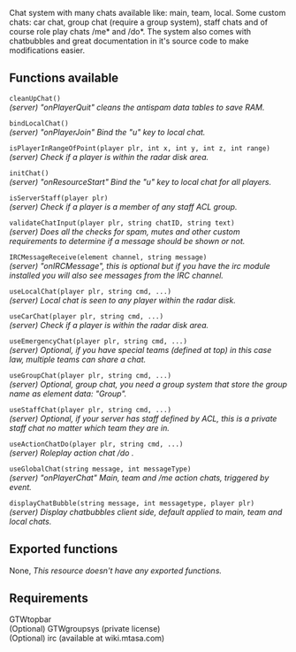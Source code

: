 Chat system with many chats available like: main, team, local. Some custom chats: car chat, group chat (require a group system), staff chats and of course role play chats /me* and /do*. The system also comes with chatbubbles and great documentation in it's source code to make modifications easier.

## Functions available

`cleanUpChat()`  
_(server) "onPlayerQuit" cleans the antispam data tables to save RAM._

`bindLocalChat()`  
_(server) "onPlayerJoin" Bind the "u" key to local chat._

`isPlayerInRangeOfPoint(player plr, int x, int y, int z, int range)`  
_(server) Check if a player is within the radar disk area._

`initChat()`  
_(server) "onResourceStart" Bind the "u" key to local chat for all players._

`isServerStaff(player plr)`  
_(server) Check if a player is a member of any staff ACL group._

`validateChatInput(player plr, string chatID, string text)`  
_(server) Does all the checks for spam, mutes and other custom requirements to determine if a message should be shown or not._

`IRCMessageReceive(element channel, string message)`  
_(server) "onIRCMessage", this is optional but if you have the irc module installed you will also see messages from the IRC channel._

`useLocalChat(player plr, string cmd, ...)`  
_(server) Local chat is seen to any player within the radar disk._

`useCarChat(player plr, string cmd, ...)`  
_(server) Check if a player is within the radar disk area._

`useEmergencyChat(player plr, string cmd, ...)`  
_(server) Optional, if you have special teams (defined at top) in this case law, multiple teams can share a chat._

`useGroupChat(player plr, string cmd, ...)`  
_(server) Optional, group chat, you need a group system that store the group name as element data: "Group"._

`useStaffChat(player plr, string cmd, ...)`  
_(server) Optional, if your server has staff defined by ACL, this is a private staff chat no matter which team they are in._

`useActionChatDo(player plr, string cmd, ...)`  
_(server) Roleplay action chat /do <action>._

`useGlobalChat(string message, int messageType)`  
_(server) "onPlayerChat" Main, team and /me action chats, triggered by event._

`displayChatBubble(string message, int messagetype, player plr)`  
_(server) Display chatbubbles client side, default applied to main, team and local chats._

## Exported functions

None, _This resource doesn't have any exported functions._

## Requirements

GTWtopbar<br>
(Optional) GTWgroupsys (private license)<br>
(Optional) irc (available at wiki.mtasa.com)
